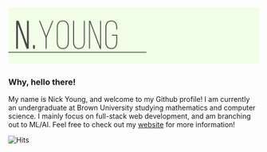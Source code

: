 <img src="https://raw.githubusercontent.com/n-young/n-young/master/splash.jpg">

### Why, hello there! 

My name is Nick Young, and welcome to my Github profile! I am currently an undergraduate at Brown University studying mathematics and computer science. I mainly focus on full-stack web development, and am branching out to ML/AI. Feel free to check out my [website](https://n-young.xyz) for more information!

![Hits](https://hitcounter.pythonanywhere.com/count/tag.svg?url=https%3A%2F%2Fgithub.com%2Fjackyzha0)
